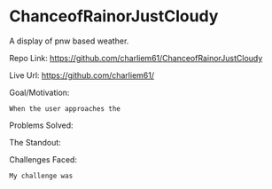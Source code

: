 # ChanceofRainorJustCloudy
A display of pnw based weather. 


Repo Link: https://github.com/charliem61/ChanceofRainorJustCloudy

Live Url: https://github.com/charliem61/


Goal/Motivation:

    
    When the user approaches the 


Problems Solved:
 

The Standout:

    

Challenges Faced:

    My challenge was 

<img src="">

<img src="">

